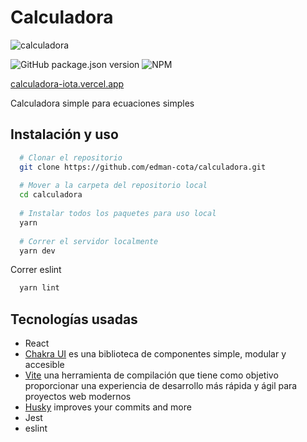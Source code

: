 # Calculadora

![calculadora](https://user-images.githubusercontent.com/54090748/168505973-e57c5588-268d-4db3-a2c2-563734b5da1e.png)

![GitHub package.json version](https://img.shields.io/github/package-json/v/edman-cota/calculadora)
![NPM](https://img.shields.io/npm/l/horus-lib-suma)

[calculadora-iota.vercel.app](https://calculadora-iota.vercel.app/)

Calculadora simple para ecuaciones simples

## Instalación y uso
```bash
  # Clonar el repositorio
  git clone https://github.com/edman-cota/calculadora.git
  
  # Mover a la carpeta del repositorio local
  cd calculadora
  
  # Instalar todos los paquetes para uso local
  yarn
  
  # Correr el servidor localmente
  yarn dev
```

Correr eslint
```bash
  yarn lint
```

## Tecnologías usadas
- React
- [Chakra UI][ChakraUI] es una biblioteca de componentes simple, modular y accesible
- [Vite][vite] una herramienta de compilación que tiene como objetivo proporcionar una experiencia de desarrollo más rápida y ágil para proyectos web modernos
- [Husky][husky] improves your commits and more
- Jest
- eslint

[ChakraUI]: https://chakra-ui.com/
[vite]: https://vitejs.dev/
[husky]: https://typicode.github.io/husky/#/
